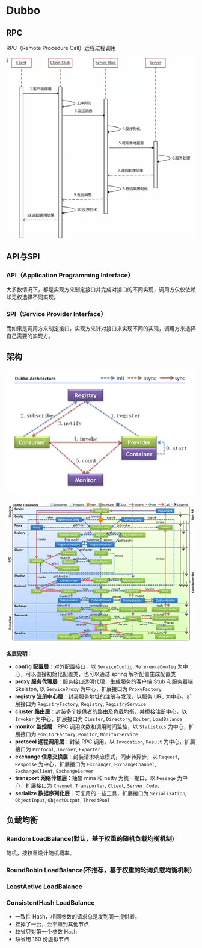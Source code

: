 # Dubbo

## RPC

RPC（Remote Procedure Call）远程过程调用

![RPC原理时序图](../img/NettyandRPC流程.png)

## API与SPI

### API（Application Programming Interface）

大多数情况下，都是实现方来制定接口并完成对接口的不同实现，调用方仅仅依赖却无权选择不同实现。

### SPI（Service Provider Interface）

而如果是调用方来制定接口，实现方来针对接口来实现不同的实现，调用方来选择自己需要的实现方。

## 架构

![image-20201013215845687](../img/NettyAndDubboDubbo架构.png)

![/dev-guide/images/dubbo-framework.jpg](../img/NettyandDubbo框架.png)

**各层说明**：

- **config 配置层**：对外配置接口，以 `ServiceConfig`, `ReferenceConfig` 为中心，可以直接初始化配置类，也可以通过 spring 解析配置生成配置类
- **proxy 服务代理层**：服务接口透明代理，生成服务的客户端 Stub 和服务器端 Skeleton, 以 `ServiceProxy` 为中心，扩展接口为 `ProxyFactory`
- **registry 注册中心层**：封装服务地址的注册与发现，以服务 URL 为中心，扩展接口为 `RegistryFactory`, `Registry`, `RegistryService`
- **cluster 路由层**：封装多个提供者的路由及负载均衡，并桥接注册中心，以 `Invoker` 为中心，扩展接口为 `Cluster`, `Directory`, `Router`, `LoadBalance`
- **monitor 监控层**：RPC 调用次数和调用时间监控，以 `Statistics` 为中心，扩展接口为 `MonitorFactory`, `Monitor`, `MonitorService`
- **protocol 远程调用层**：封装 RPC 调用，以 `Invocation`, `Result` 为中心，扩展接口为 `Protocol`, `Invoker`, `Exporter`
- **exchange 信息交换层**：封装请求响应模式，同步转异步，以 `Request`, `Response` 为中心，扩展接口为 `Exchanger`, `ExchangeChannel`, `ExchangeClient`, `ExchangeServer`
- **transport 网络传输层**：抽象 mina 和 netty 为统一接口，以 `Message` 为中心，扩展接口为 `Channel`, `Transporter`, `Client`, `Server`, `Codec`
- **serialize 数据序列化层**：可复用的一些工具，扩展接口为 `Serialization`, `ObjectInput`, `ObjectOutput`, `ThreadPool`



## 负载均衡

### Random LoadBalance(默认，基于权重的随机负载均衡机制)

随机，按权重设计随机概率。

### RoundRobin LoadBalance(不推荐，基于权重的轮询负载均衡机制)

### LeastActive LoadBalance

### ConsistentHash LoadBalance

- 一致性 Hash，相同参数的请求总是发到同一提供者。
- 挂掉了一台，会平摊到其他节点
- 缺省只对第一个参数 Hash
- 缺省用 160 份虚拟节点